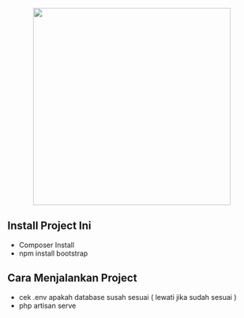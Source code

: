 <p align="center"><a href="https://laravel.com" target="_blank"><img src="https://raw.githubusercontent.com/laravel/art/master/logo-lockup/5%20SVG/2%20CMYK/1%20Full%20Color/laravel-logolockup-cmyk-red.svg" width="400"></a></p>

## Install Project Ini

- Composer Install
- npm install bootstrap

## Cara Menjalankan Project

- cek .env apakah database susah sesuai ( lewati jika sudah sesuai )
- php artisan serve

